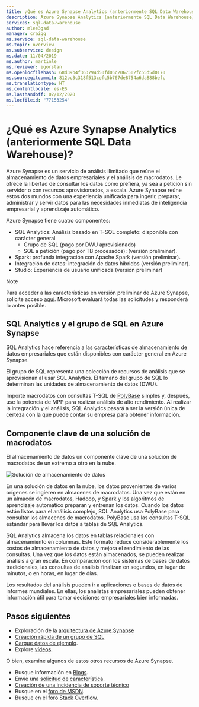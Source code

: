 ```yaml
---
title: ¿Qué es Azure Synapse Analytics (anteriormente SQL Data Warehouse)?
description: Azure Synapse Analytics (anteriormente SQL Data Warehouse) es un servicio de análisis ilimitado que reúne el almacenamiento de datos empresariales y el análisis de macrodatos.
services: sql-data-warehouse
author: mlee3gsd
manager: craigg
ms.service: sql-data-warehouse
ms.topic: overview
ms.subservice: design
ms.date: 11/04/2019
ms.author: martinle
ms.reviewer: igorstan
ms.openlocfilehash: 68d39b4f363794d50fd05c2067502fc55d5d0170
ms.sourcegitcommit: 812bc3c318f513cefc5b767de8754a6da888befc
ms.translationtype: HT
ms.contentlocale: es-ES
ms.lasthandoff: 02/12/2020
ms.locfileid: "77153254"
---
```

# <a name="what-is-azure-synapse-analytics-formerly-sql-dw"></a>¿Qué es Azure Synapse Analytics (anteriormente SQL Data Warehouse)?

Azure Synapse es un servicio de análisis ilimitado que reúne el almacenamiento de datos empresariales y el análisis de macrodatos. Le ofrece la libertad de consultar los datos como prefiera, ya sea a petición sin servidor o con recursos aprovisionados, a escala. Azure Synapse reúne estos dos mundos con una experiencia unificada para ingerir, preparar, administrar y servir datos para las necesidades inmediatas de inteligencia empresarial y aprendizaje automático.

Azure Synapse tiene cuatro componentes:
- SQL Analytics: Análisis basado en T-SQL completo: disponible con carácter general
    - Grupo de SQL (pago por DWU aprovisionado) 
    - SQL a petición (pago por TB procesados): (versión preliminar).
- Spark: profunda integración con Apache Spark (versión preliminar). 
- Integración de datos: integración de datos híbridos (versión preliminar).
- Studio: Experiencia de usuario unificada  (versión preliminar)

> [!NOTE]
> Para acceder a las características en versión preliminar de Azure Synapse, solicite acceso [aquí](https://aka.ms/synapsepreview). Microsoft evaluará todas las solicitudes y responderá lo antes posible.

## <a name="sql-analytics-and-sql-pool-in-azure-synapse"></a>SQL Analytics y el grupo de SQL en Azure Synapse

SQL Analytics hace referencia a las características de almacenamiento de datos empresariales que están disponibles con carácter general en Azure Synapse. 

El grupo de SQL representa una colección de recursos de análisis que se aprovisionan al usar SQL Analytics. El tamaño del grupo de SQL lo determinan las unidades de almacenamiento de datos (DWU).

Importe macrodatos con consultas T-SQL de [PolyBase](/sql/relational-databases/polybase/polybase-guide?view=sql-server-2017&viewFallbackFrom=azure-sqldw-latest) simples y, después, use la potencia de MPP para realizar análisis de alto rendimiento. Al realizar la integración y el análisis, SQL Analytics pasará a ser la versión única de certeza con la que puede contar su empresa para obtener información.  

## <a name="key-component-of-a-big-data-solution"></a>Componente clave de una solución de macrodatos

El almacenamiento de datos un componente clave de una solución de macrodatos de un extremo a otro en la nube.

![Solución de almacenamiento de datos](media/sql-data-warehouse-overview-what-is/data-warehouse-solution.png) 

En una solución de datos en la nube, los datos provenientes de varios orígenes se ingieren en almacenes de macrodatos. Una vez que están en un almacén de macrodatos, Hadoop, y Spark y los algoritmos de aprendizaje automático preparan y entrenan los datos. Cuando los datos están listos para el análisis complejo, SQL Analytics usa PolyBase para consultar los almacenes de macrodatos. PolyBase usa las consultas T-SQL estándar para llevar los datos a tablas de SQL Analytics.
 
SQL Analytics almacena los datos en tablas relacionales con almacenamiento en columnas. Este formato reduce considerablemente los costos de almacenamiento de datos y mejora el rendimiento de las consultas. Una vez que los datos están almacenados, se pueden realizar análisis a gran escala. En comparación con los sistemas de bases de datos tradicionales, las consultas de análisis finalizan en segundos, en lugar de minutos, o en horas, en lugar de días. 

Los resultados del análisis pueden ir a aplicaciones o bases de datos de informes mundiales. En ellas, los analistas empresariales pueden obtener información útil para tomar decisiones empresariales bien informadas.

## <a name="next-steps"></a>Pasos siguientes

- Exploración de la [arquitectura de Azure Synapse](massively-parallel-processing-mpp-architecture.md)
- [Creación rápida de un grupo de SQL](create-data-warehouse-portal.md)
- [Cargue datos de ejemplo](sql-data-warehouse-load-sample-databases.md).
- Explore [vídeos](https://azure.microsoft.com/documentation/videos/index/?services=sql-data-warehouse).

O bien, examine algunos de estos otros recursos de Azure Synapse.  
* Busque información en [Blogs](https://azure.microsoft.com/blog/tag/azure-sql-data-warehouse/).
* Envíe una [solicitud de característica](https://feedback.azure.com/forums/307516-sql-data-warehouse).
* [Creación de una incidencia de soporte técnico](sql-data-warehouse-get-started-create-support-ticket.md)
* Busque en el [foro de MSDN](https://social.msdn.microsoft.com/Forums/azure/home?forum=AzureSQLDataWarehouse).
* Busque en el [foro Stack Overflow](https://stackoverflow.com/questions/tagged/azure-sqldw).